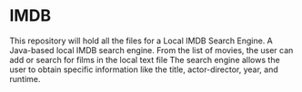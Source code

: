 # IMDB
This repository will hold all the files for a Local IMDB Search Engine. 
A Java-based local IMDB search engine. From the list of movies, the user can add or search for films in the local text file The search engine allows the user to obtain specific information like the title, actor-director, year, and runtime.
